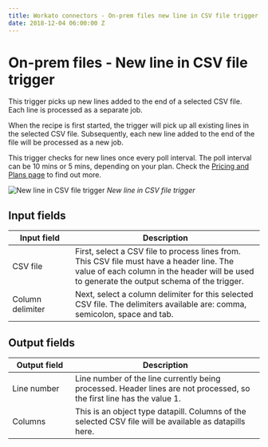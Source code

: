 ```yaml
---
title: Workato connectors - On-prem files new line in CSV file trigger
date: 2018-12-04 06:00:00 Z
---
```


# On-prem files - New line in CSV file trigger

This trigger picks up new lines added to the end of a selected CSV file. Each line is processed as a separate job.

When the recipe is first started, the trigger will pick up all existing lines in the selected CSV file. Subsequently, each new line added to the end of the file will be processed as a new job.

This trigger checks for new lines once every poll interval. The poll interval can be 10 mins or 5 mins, depending on your plan. Check the [Pricing and Plans page](https://www.workato.com/pricing?audience=general) to find out more.

![New line in CSV file trigger](~@img/connectors/on-prem-files/new-line-trigger.png)
*New line in CSV file trigger*

## Input fields

<table class="unchanged rich-diff-level-one">
  <thead>
    <tr>
      <th width='25%'>Input field</th>
      <th>Description</th>
    </tr>
  </thead>
  <tbody>
    <tr>
      <td>CSV file</td>
      <td>
        First, select a CSV file to process lines from. This CSV file must have a header line. The value of each column in the header will be used to generate the output schema of the trigger.
      </td>
    </tr>
    <tr>
      <td>Column delimiter</td>
      <td>
        Next, select a column delimiter for this selected CSV file. The delimiters available are: comma, semicolon, space and tab.
      </td>
    </tr>
  </tbody>
</table>

## Output fields

<table class="unchanged rich-diff-level-one">
  <thead>
    <tr>
      <th width='25%'>Output field</th>
      <th>Description</th>
    </tr>
  </thead>
  <tbody>
    <tr>
      <td>Line number</td>
      <td>Line number of the line currently being processed. Header lines are not processed, so the first line has the value 1.</td>
    </tr>
    <tr>
      <td>Columns</td>
      <td>This is an object type datapill. Columns of the selected CSV file will be available as datapills here.</td>
    </tr>
  </tbody>
</table>
